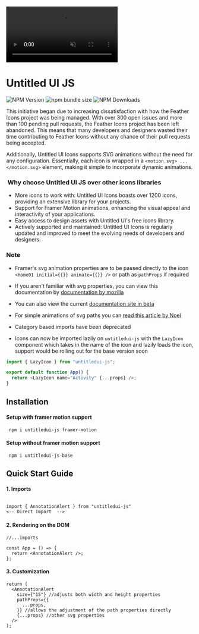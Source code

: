 <video  src="./public/demo.mp4" autoplay loop muted></video>

# Untitled UI JS

<p>
  <img src="https://img.shields.io/npm/v/untitledui-js" alt="NPM Version">
  <img src="https://img.shields.io/bundlephobia/minzip/untitledui-js?logo=npm" alt="npm bundle size">
  <img src="https://img.shields.io/npm/d18m/untitledui-js?logo=npm" alt="NPM Downloads">
</p>

This initiative began due to increasing dissatisfaction with how the Feather Icons project was being managed. With over 300 open issues and more than 100 pending pull requests, the Feather Icons project has been left abandoned. This means that many developers and designers wasted their time contributing to Feather Icons without any chance of their pull requests being accepted.

Additionally, Untitled UI Icons supports SVG animations without the need for any configuration. Essentially, each icon is wrapped in a `<motion.svg> ...  </motion.svg>` element, making it simple to incorporate dynamic animations.

###  Why choose Untitled UI JS over other icons libraries

- More icons to work with: Untitled UI Icons boasts over 1200 icons, providing an extensive library for your projects.
- Support for Framer Motion animations, enhancing the visual appeal and interactivity of your applications.
- Easy access to design assets with Untitled UI's free icons library.
- Actively supported and maintained: Untitled UI Icons is regularly updated and improved to meet the evolving needs of developers and designers.

### Note

- Framer's svg animation properties are to be passed directly to the icon `<Home01 initial={{}} animate={{}} />` or path as `pathProps` if required

- If you aren't familiar with svg properties, you can view this documentation by [documentation by mozilla](https://developer.mozilla.org/en-US/docs/Web/SVG/Attribute)

- You can also view the current [documentation site in beta](https://untitledui.vercel.app/)

- For simple animations of svg paths you can [read this article by Noel](https://blog.noelcserepy.com/how-to-animate-svg-paths-with-framer-motion)

- Category based imports have been deprecated

- Icons can now be imported lazily on `untitledui-js` with the `LazyIcon` component which takes in the name of the icon and lazily loads the icon, support would be rolling out for the base version soon

```ts
import { LazyIcon } from "untitledui-js";

export default function App() {
  return <LazyIcon name="Activity" {...props} />;
}
```

## Installation

#### Setup with framer motion support

```node
 npm i untitledui-js framer-motion
```

#### Setup without framer motion support

```node
 npm i untitledui-js-base
```

## Quick Start Guide

#### 1. Imports

```tsx

import { AnnotationAlert } from "untitledui-js"
<-- Direct Import  -->

```

#### 2. Rendering on the DOM

```tsx
//...imports

const App = () => {
  return <AnnotationAlert />;
};
```

#### 3. Customization

```tsx
return (
  <AnnotationAlert
    size={"15"} //adjusts both width and height properties
    pathProps={{
      ...props,
    }} //allows the adjustment of the path properties directly
    {...props} //other svg properties
  />
);
```
